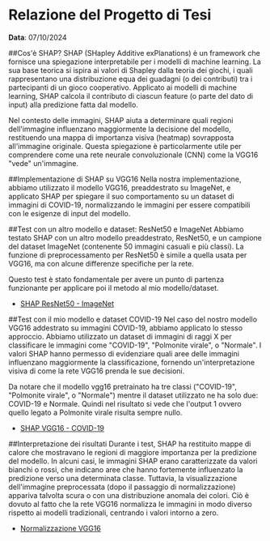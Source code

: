 # Relazione del Progetto di Tesi

**Data**: 07/10/2024


##Cos'è SHAP?
SHAP (SHapley Additive exPlanations) è un framework che fornisce una spiegazione interpretabile per i modelli di machine learning. La sua base teorica si ispira ai valori di Shapley dalla teoria dei giochi, i quali rappresentano una distribuzione equa dei guadagni (o dei contributi) tra i partecipanti di un gioco cooperativo. Applicato ai modelli di machine learning, SHAP calcola il contributo di ciascun feature (o parte del dato di input) alla predizione fatta dal modello.

Nel contesto delle immagini, SHAP aiuta a determinare quali regioni dell'immagine influenzano maggiormente la decisione del modello, restituendo una mappa di importanza visiva (heatmap) sovrapposta all'immagine originale. Questa spiegazione è particolarmente utile per comprendere come una rete neurale convoluzionale (CNN) come la VGG16 "vede" un'immagine.

##Implementazione di SHAP su VGG16
Nella nostra implementazione, abbiamo utilizzato il modello VGG16, preaddestrato su ImageNet, e applicato SHAP per spiegare il suo comportamento su un dataset di immagini di COVID-19, normalizzando le immagini per essere compatibili con le esigenze di input del modello.


##Test con un altro modello e dataset: ResNet50 e ImageNet
Abbiamo testato SHAP con un altro modello preaddestrato, ResNet50, e un campione del dataset ImageNet (contenente 50 immagini casuali e più classi). La funzione di preprocessamento per ResNet50 è simile a quella usata per VGG16, ma con alcune differenze specifiche per la rete.

Questo test è stato fondamentale per avere un punto di partenza funzionante per applicare poi il metodo al mio modello/dataset.

-   [SHAP ResNet50 - ImageNet](shap_resnet.png)

##Test con il mio modello e dataset COVID-19
Nel caso del nostro modello VGG16 addestrato su immagini COVID-19, abbiamo applicato lo stesso approccio. Abbiamo utilizzato un dataset di immagini di raggi X per classificare le immagini come "COVID-19", "Polmonite virale", o "Normale". I valori SHAP hanno permesso di evidenziare quali aree delle immagini influenzano maggiormente la classificazione, fornendo un'interpretazione visiva di come la rete VGG16 prenda le sue decisioni. 

Da notare che il modello vgg16 pretrainato ha tre classi ("COVID-19", "Polmonite virale", o "Normale") mentre il dataset utilizzato ne ha solo due: COVID-19 e Normale. Quindi nel risultato si vede che l'output 1 ovvero quello legato a Polmonite virale risulta sempre nullo.

-   [SHAP VGG16 - COVID-19](shap_vgg16.png)

##Interpretazione dei risultati
Durante i test, SHAP ha restituito mappe di calore che mostravano le regioni di maggiore importanza per la predizione del modello. In alcuni casi, le immagini SHAP erano caratterizzate da valori bianchi o rossi, che indicano aree che hanno fortemente influenzato la predizione verso una determinata classe. Tuttavia, la visualizzazione dell'immagine preprocessata (dopo il passaggio di normalizzazione) appariva talvolta scura o con una distribuzione anomala dei colori. Ciò è dovuto al fatto che la rete VGG16 normalizza le immagini in modo diverso rispetto ai modelli tradizionali, centrando i valori intorno a zero.

-   [Normalizzazione VGG16](shap_vgg16_norm.png)





